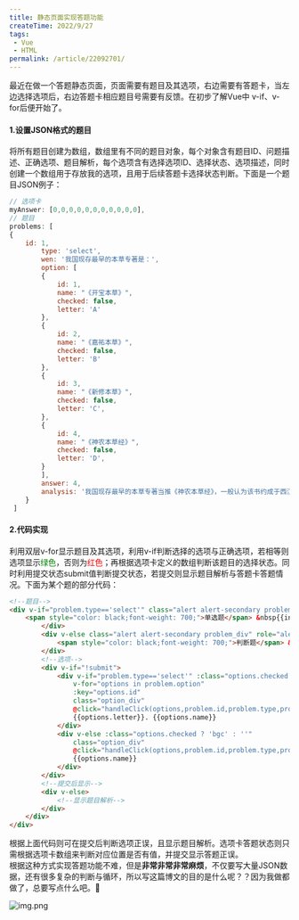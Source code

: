 ```yaml
---
title: 静态页面实现答题功能
createTime: 2022/9/27
tags:
 - Vue
 - HTML
permalink: /article/22092701/
---
```


最近在做一个答题静态页面，页面需要有题目及其选项，右边需要有答题卡，当左边选择选项后，右边答题卡相应题目号需要有反馈。在初步了解Vue中
<span class="markdown-text-background-color">v-if</span>、<span class="markdown-text-background-color">v-for</span>后便开始了。
<!-- more -->
#### 1.设置JSON格式的题目
将所有题目创建为数组，数组里有不同的题目对象，每个对象含有题目ID、问题描述、正确选项、题目解析，每个选项含有选择选项ID、选择状态、选项描述，同时创建一个数组用于存放我的选项，且用于后续答题卡选择状态判断。下面是一个题目JSON例子：
```js
// 选项卡
myAnswer: [0,0,0,0,0,0,0,0,0,0,0],
// 题目
problems: [
{
    id: 1,
        type: 'select',
        wen: '我国现存最早的本草专著是：',
        option: [
        {
            id: 1,
            name: "《开宝本草》",
            checked: false,
            letter: 'A'
        },
        {
            id: 2,
            name: "《嘉祐本草》",
            checked: false,
            letter: 'B'
        },
        {
            id: 3,
            name: "《新修本草》",
            checked: false,
            letter: 'C',
        },
        {
            id: 4,
            name: "《神农本草经》",
            checked: false,
            letter: 'D',
        }
        ],
        answer: 4,
        analysis: '我国现存最早的本草专著当推《神农本草经》，一般认为该书约成于西汉末年至东汉初年，是汉以前药学知识和经验的第一次大总结，故答案应选D。'
    }
 ]
```
#### 2.代码实现
利用双层<span class="markdown-text-background-color">v-for</span>显示题目及其选项，利用<span class="markdown-text-background-color">v-if</span>判断选择的选项与正确选项，若相等则选项显示<span style="color:green;">绿色</span>，否则为<span style="color:red;">红色</span>；再根据选项卡定义的数组判断该题目的选择状态。同时利用提交状态<span class="markdown-text-background-color">submit</span>值判断提交状态，若提交则显示题目解析与答题卡答题情况。下面为某个题的部分代码：
```html
<!--题目-->
<div v-if="problem.type=='select'" class="alert alert-secondary problem_div" role="alert">
    <span style="color: black;font-weight: 700;">单选题</span> &nbsp{{index + 1}}.{{problem.wen}}
        </div>
        <div v-else class="alert alert-secondary problem_div" role="alert">
            <span style="color: black;font-weight: 700;">判断题</span> &nbsp{{index + 1}}.{{problem.wen}}
        </div>
        <!--选项-->
        <div v-if="!submit">
            <div v-if="problem.type=='select'" :class="options.checked ? 'bgc' : ''"
                v-for="options in problem.option"
                :key="options.id"
                class="option_div"
                @click="handleClick(options,problem.id,problem.type,problem.option)">
                {{options.letter}}. {{options.name}}
            </div>
            <div v-else :class="options.checked ? 'bgc' : ''"
                class="option_div"
                @click="handleClick(options,problem.id,problem.type,problem.option)">
                {{options.name}}
            </div>
        </div>
        <!--提交后显示-->
        <div v-else>
            <!--显示题目解析-->
        </div>
    </div>
</div>
```
根据上面代码则可在提交后判断选项正误，且显示题目解析。选项卡答题状态则只需根据选项卡数组来判断对应位置是否有值，并提交显示答题正误。  
根据这种方式实现答题功能不难，但是**非常非常非常麻烦**，不仅要写大量JSON数据，还有很多复杂的判断与循环，所以写这篇博文的目的是什么呢？？因为我做都做了，总要写点什么吧。🤢

![img.png](https://wx1.sinaimg.cn/large/006oZMAtly1hvbao5reb8g319m0jm7wh.gif)

